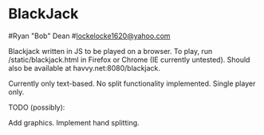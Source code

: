 # BlackJack
#Ryan "Bob" Dean
#lockelocke1620@yahoo.com

Blackjack written in JS to be played on a browser. 
To play, run /static/blackjack.html in Firefox or Chrome (IE currently untested).
Should also be available at havvy.net:8080/blackjack.

Currently only text-based. No split functionality implemented. Single player only.

TODO (possibly):

Add graphics.
Implement hand splitting.
